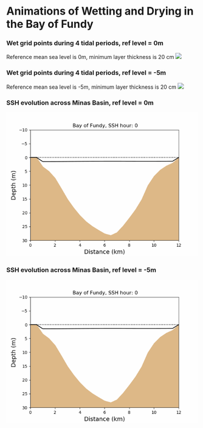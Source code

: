 # Animations of Wetting and Drying in the Bay of Fundy 

### Wet grid points during 4 tidal periods, ref level = 0m
Reference mean sea level is 0m, minimum layer thickness is 20 cm
![](BOF180_wad_mask_ref0wad0.2.gif)
### Wet grid points during 4 tidal periods, ref level = -5m
Reference mean sea level is -5m, minimum layer thickness is 20 cm
![](BOF180_wad_mask_ref5wad0.2.gif)
### SSH evolution across Minas Basin, ref level = 0m  
![](BOF180_SSH_MINAS_WAD_ref0.gif)
### SSH evolution across Minas Basin, ref level = -5m  
![](BOF180_SSH_MINAS_WAD_ref0.gif)
